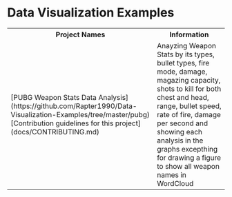 # Data Visualization Examples

<table>
  <tr>
    <th>Project Names</th>
    <th>Information</th>
  </tr>
  <tr>
    <td>[PUBG Weapon Stats Data Analysis](https://github.com/Rapter1990/Data-Visualization-Examples/tree/master/pubg)[Contribution guidelines for this project](docs/CONTRIBUTING.md)</td>
    <td>Anayzing Weapon Stats by its types, bullet types, fire mode, damage, magazing capacity, shots to kill for both chest and head, range, bullet speed, rate of fire, damage per second and showing each analysis in the graphs excepthing for drawing a figure to show all weapon names in WordCloud</td>
  </tr>
</table>
